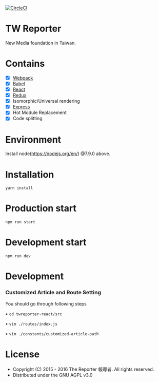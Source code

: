 [![CircleCI](https://circleci.com/gh/twreporter/twreporter-react/tree/master.svg?style=shield)](https://circleci.com/gh/twreporter/twreporter-react/tree/master)

# TW Reporter
New Media foundation in Taiwan.

# Contains
- [x] [Webpack](https://webpack.github.io)
- [x] [Babel](https://babeljs.io/)
- [x] [React](https://facebook.github.io/react/)
- [x] [Redux](https://github.com/reactjs/redux)
- [x] Isomorphic/Universal rendering
- [x] [Express](https://github.com/expressjs/express.git)
- [x] Hot Module Replacement
- [x] Code splitting

# Environment
  Install node(https://nodejs.org/en/) @7.9.0 above.

# Installation
`yarn install`

# Production start
`npm run start`

# Development start
`npm run dev`

# Development
### Customized Article and Route Setting

You should go through following steps

• ```cd twreporter-react/src```

• ```vim ./routes/index.js```

• ```vim ./constants/customized-article-path```


# License
* Copyright (C) 2015 - 2016 The Reporter 報導者. All rights reserved.
* Distributed under the GNU AGPL v3.0
